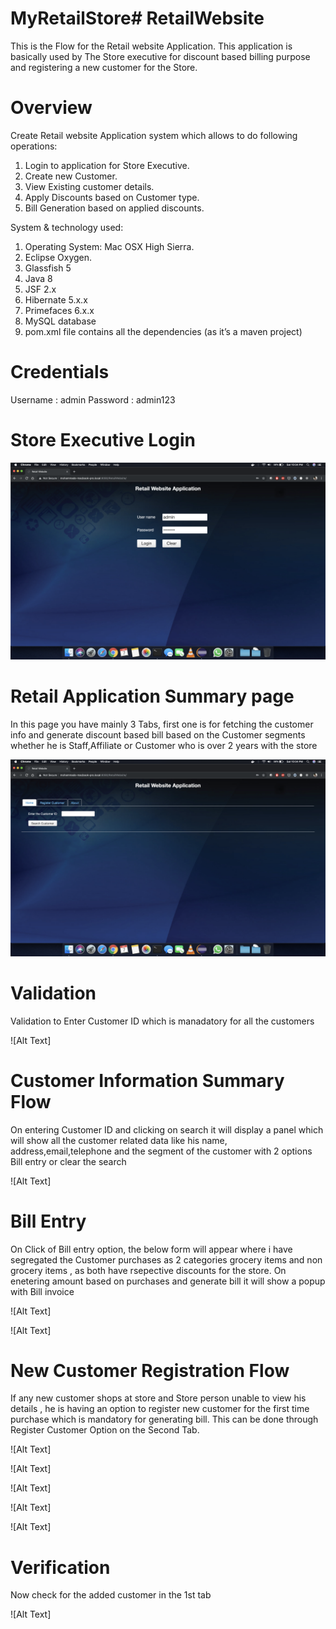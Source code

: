 # MyRetailStore# RetailWebsite
This is the Flow for the Retail website Application. This application is basically used by The Store executive for discount based billing purpose and registering a new customer for the Store.

# Overview
Create Retail website Application	system	which	allows	to	do	following	operations:
1. Login to application for Store Executive.
2. Create new Customer.
3. View Existing customer details.
4. Apply Discounts based on Customer type.
5. Bill Generation based on applied discounts.

System	&	technology	used:

1. Operating	System:	Mac	OSX	High	Sierra.
2. Eclipse	Oxygen.
3. Glassfish 5
4. Java	8
5. JSF	2.x
6. Hibernate	5.x.x
7. Primefaces	6.x.x
8. MySQL	database
9. pom.xml	file	contains	all	the	dependencies	(as	it’s	a	maven	project)


# Credentials
Username : admin Password : admin123


# Store Executive Login

![alt text](https://github.com/mohdfaizkhan/MyRetailStore/blob/master/screenshot/1.png "preview1")

# Retail Application Summary page
In this page you have mainly 3 Tabs, first one is for fetching the customer info and generate discount based bill based on the Customer segments whether he is Staff,Affiliate or Customer who is over  2 years with the store

![alt text](https://github.com/mohdfaizkhan/MyRetailStore/blob/master/screenshot/2.png "preview2")

# Validation 
Validation to Enter Customer ID which is manadatory for all the customers

![Alt Text]

# Customer Information Summary Flow
On entering Customer ID and clicking on search it will display a panel which will show all the customer related data like his name, address,email,telephone and the segment of the customer with 2 options Bill entry or clear the search

![Alt Text]

# Bill Entry
On Click of Bill entry option, the below form will appear where i have segregated the Customer purchases as 2 categories grocery items and non grocery items , as both have rsepective discounts for the store. On enetering amount based on purchases and generate bill it will show a popup with Bill invoice

![Alt Text]

![Alt Text]

# New Customer Registration Flow
If any new customer shops at store and Store person unable to view his details , he is having an option to register new customer for the first time purchase which is mandatory for generating bill. This can be done through Register Customer Option on the Second Tab. 

![Alt Text]

![Alt Text]

![Alt Text]

![Alt Text]

![Alt Text]


# Verification
Now check for the added customer in the 1st tab

![Alt Text]
